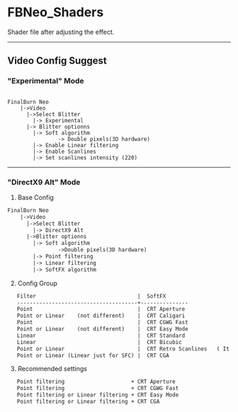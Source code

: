 # FBNeo_Shaders
Shader file after adjusting the effect.

<hr>

## Video Config Suggest ##

### "Experimental" Mode ###

<pre><code>
FinalBurn Neo
    |->Video
      |->Select Blitter
        |-> Experimental
      |-> Blitter optionns
        |-> Soft algorithm
                -> Double pixels(3D hardware)
        |-> Enable Linear filtering
        |-> Enable Scanlines
        |-> Set scanlines intensity (220)
</code></pre>

<hr>

### "DirectX9 Alt" Mode ###

1. Base Config

```html
FinalBurn Neo
    |->Video
      |->Select Blitter
        |-> DirectX9 Alt
      |->Blitter optionns
        |-> Soft algorithm
                ->Double pixels(3D hardware)
        |-> Point filtering
        |-> Linear filtering
        |-> SoftFX algorithm
```

2. Config Group

```html
   Filter                                |  SoftFX
   --------------------------------------+---------------
   Point                                 |  CRT Aperture
   Point or Linear    (not different)    |  CRT Caligari
   Point                                 |  CRT CGWG Fast
   Point or Linear    (not different)    |  CRT Easy Mode
   Linear                                |  CRT Standard
   Linear                                |  CRT Bicubic
   Point or Linear                       |  CRT Retro Scanlines   ( It is only applicable to even-fold zooming)
   Point or Linear (Linear just for SFC) |  CRT CGA
```

3. Recommended settings

```html
   Point filtering                     + CRT Aperture
   Point filtering                     + CRT CGWG Fast
   Point filtering or Linear filtering + CRT Easy Mode
   Point filtering or Linear filtering + CRT CGA
```

